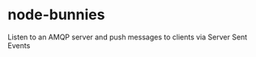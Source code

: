 node-bunnies
============

Listen to an AMQP server and push messages to clients via Server Sent Events